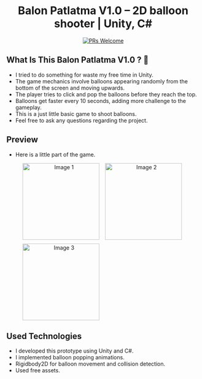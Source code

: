 <div align="center">

# Balon Patlatma V1.0 – 2D balloon shooter | Unity, C#
[![PRs Welcome](https://img.shields.io/badge/PRs-welcome-brightgreen.svg?style=flat-square)](http://makeapullrequest.com)<br>


</div>

## What Is This Balon Patlatma V1.0 ? 🤔

- I tried to do something for waste my free time in Unity.
- The game mechanics involve balloons appearing randomly from the bottom of the screen and moving upwards.
- The player tries to click and pop the balloons before they reach the top.
- Balloons get faster every 10 seconds, adding more challenge to the gameplay.
- This is a just little basic game to shoot balloons.
- Feel free to ask any questions regarding the project.

## Preview

- Here is a little part of the game.


<div align="center" style="display: grid; grid-template-columns: repeat(2, 1fr); gap: 10px; max-width: 420px; margin: auto;">
  <img src="https://i.imgur.com/wVl9qBi.png" alt="Image 1" style="width: 200px; aspect-ratio: 1 / 1; object-fit: cover;">
  <img src="https://i.imgur.com/V7fPSb0.png" alt="Image 2" style="width: 200px; aspect-ratio: 1 / 1; object-fit: cover;">
  <img src="https://i.imgur.com/5ijsF46.png" alt="Image 3" style="width: 200px; aspect-ratio: 1 / 1; object-fit: cover;">
</div>


## Used Technologies

- I developed this prototype using Unity and C#.
- I implemented balloon popping animations.
- Rigidbody2D for balloon movement and collision detection.
- Used free assets. 


